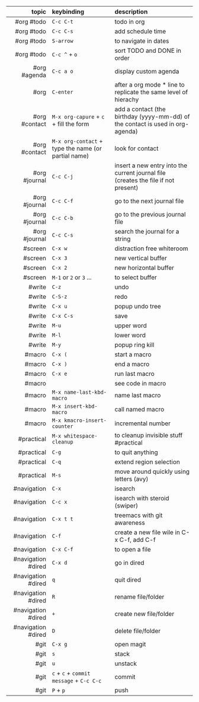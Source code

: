 | topic              | keybinding                                          | description                                                                        |
| ---:               | :---                                                | :---                                                                               |
| #org #todo         | `C-c C-t`                                           | todo in org                                                                        |
| #org #todo         | `C-c C-s`                                           | add schedule time                                                                  |
| #org #todo         | `S-arrow`                                           | to navigate in dates                                                               |
| #org #todo         | `C-c ^` + `o`                                       | sort TODO and DONE in order                                                        |
| #org #agenda       | `C-c a o`                                           | display custom agenda                                                              |
| #org               | `C-enter`                                           | after a org mode * line to replicate the same level of hierachy                    |
| #org #contact      | `M-x org-capure` + `c` + fill the form              | add a contact (the birthday (yyyy-mm-dd) of the contact is used in org-agenda)     |
| #org #contact      | `M-x org-contact` + type the name (or partial name) | look for contact                                                                   |
| #org #journal      | `C-c C-j`                                           | insert a new entry into the current journal file (creates the file if not present) |
| #org #journal      | `C-c C-f`                                           | go to the next journal file                                                        |
| #org #journal      | `C-c C-b`                                           | go to the previous journal file                                                    |
| #org #journal      | `C-c C-s`                                           | search the journal for a string                                                    |
| #screen            | `C-x w`                                             | distraction free whiteroom                                                         |
| #screen            | `C-x 3`                                             | new vertical buffer                                                                |
| #screen            | `C-x 2`                                             | new horizontal buffer                                                              |
| #screen            | `M-1` or `2` or `3` ...                             | to select buffer                                                                   |
| #write             | `C-z`                                               | undo                                                                               |
| #write             | `C-S-z`                                             | redo                                                                               |
| #write             | `C-x u`                                             | popup undo tree                                                                    |
| #write             | `C-x C-s`                                           | save                                                                               |
| #write             | `M-u`                                               | upper word                                                                         |
| #write             | `M-l`                                               | lower word                                                                         |
| #write             | `M-y`                                               | popup ring kill                                                                    |
| #macro             | `C-x (`                                             | start a macro                                                                      |
| #macro             | `C-x )`                                             | end a macro                                                                        |
| #macro             | `C-x e`                                             | run last macro                                                                     |
| #macro             |                                                     | see code in macro                                                                  |
| #macro             | `M-x name-last-kbd-macro`                           | name last macro                                                                    |
| #macro             | `M-x insert-kbd-macro`                              | call named macro                                                                   |
| #macro             | `M-x kmacro-insert-counter`                         | incremental number                                                                 |
| #practical         | `M-x whitespace-cleanup`                            | to cleanup invisible stuff #practical                                              |
| #practical         | `C-g`                                               | to quit anything                                                                   |
| #practical         | `C-q`                                               | extend region selection                                                            |
| #practical         | `M-s`                                               | move around quickly using letters (avy)                                            |
| #navigation        | `C-x`                                               | isearch                                                                            |
| #navigation        | `C-c x`                                             | isearch with steroid (swiper)                                                      |
| #navigation        | `C-x t t`                                           | treemacs with git awareness                                                        |
| #navigation        | `C-f`                                               | create a new file wile in C-x C-f, add C-f                                         |
| #navigation        | `C-x C-f`                                           | to open a file                                                                     |
| #navigation #dired | `C-x d`                                             | go in dired                                                                        |
| #navigation #dired | `q`                                                 | quit dired                                                                         |
| #navigation #dired | `R`                                                 | rename file/folder                                                                 |
| #navigation #dired | `+`                                                 | create new file/folder                                                             |
| #navigation #dired | `D`                                                 | delete file/folder                                                                 |
| #git               | `C-x g`                                             | open magit                                                                         |
| #git               | `s`                                                 | stack                                                                              |
| #git               | `u`                                                 | unstack                                                                            |
| #git               | `c` + `c` + `commit message` + `C-c C-c`            | commit                                                                             |
| #git               | `P` + `p`                                           | push                                                                               |
